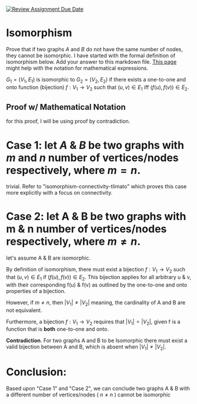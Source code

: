 [![Review Assignment Due Date](https://classroom.github.com/assets/deadline-readme-button-24ddc0f5d75046c5622901739e7c5dd533143b0c8e959d652212380cedb1ea36.svg)](https://classroom.github.com/a/AtNXzL3S)
# Isomorphism

Prove that if two graphs $A$ and $B$ do not have the same number of nodes, they
cannot be isomorphic. I have started with the formal definition of isomorphism
below. Add your answer to this markdown file. [This
page](https://docs.github.com/en/get-started/writing-on-github/working-with-advanced-formatting/writing-mathematical-expressions)
might help with the notation for mathematical expressions.

$G_1=(V_1 , E_1)$ is isomorphic to $G_2 = (V_2, E_2)$ if there exists a
one-to-one and onto function (bijection) $f: V_1 \rightarrow V_2$ such that $(u,v)
\in E_1$ iff $(f(u),f(v)) \in E_2$.


Proof w/ Mathematical Notation
-------------------------------
for this proof, I will be using proof by contradiction.

# Case 1: let $A$ & $B$ be two graphs with $m$ and $n$ number of vertices/nodes respectively, where $m = n$.
trivial. Refer to "isomorphism-connectivity-tlimato" which proves this case more explicitly with a focus on connectivity.

# Case 2: let A & B be two graphs with m & n number of vertices/nodes respectively, where $m \neq n$.
let's assume A & B are isomorphic.

By definition of isomorphism, there must exist a bijection $f: V_1 \rightarrow V_2$ such that $(u,v)
\in E_1$ if $(f(u),f(v)) \in E_2$. This bijection applies for all arbitrary u & v, with their corresponding f(u) & f(v) as outlined by the one-to-one and onto properties of a bijection.

However, if $m \neq n$, then $|V_1| \neq |V_2|$ meaning, the cardinality of A and B are not equivalent.

Furthermore, a bijection $f: V_1 \rightarrow V_2$ requires that $|V_1| = |V_2|$, given f is a function that is **both** one-to-one and onto.

**Contradiction**. For two graphs A and B to be Isomorphic there must exist a valid bijection between A and B, which is absent when $|V_1| \neq |V_2|$.

# Conclusion:
Based upon "Case 1" and "Case 2", we can conclude two graphs A & B with a different number of vertices/nodes ( $n \neq n$ ) cannot be isomorphic
